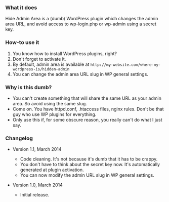 ### What it does

Hide Admin Area is a (dumb) WordPress plugin which changes the admin area URL, and avoid access to wp-login.php or wp-admin using a secret key.

### How-to use it

1. You know how to install WordPress plugins, right?
2. Don't forget to activate it.
3. By default, admin area is available at `http://my-website.com/where-my-wordpress-is/hidden-admin`
4. You can change the admin area URL slug in WP general settings.

### Why is this dumb?

* You can't create something that will share the same URL as your admin area. So avoid using the same slug.
* Come on. You have httpd.conf, .htaccess files, nginx rules. Don't be that guy who use WP plugins for everything.
* Only use this if, for some obscure reason, you really can't do what I just say.

### Changelog

* Version 1.1, March 2014
  * Code cleaning. It's not because it's dumb that it has to be crappy.
  * You don't have to think about the secret key now. It's automatically generated at plugin activation.
  * You can now modify the admin URL slug in WP general settings.

* Version 1.0, March 2014
  * Initial release.
